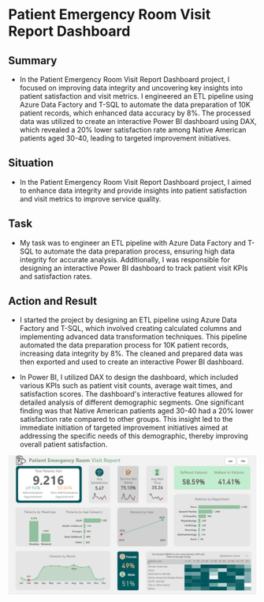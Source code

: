 # Patient Emergency Room Visit Report Dashboard

## Summary
* In the Patient Emergency Room Visit Report Dashboard project, I focused on improving data integrity and uncovering key insights into patient satisfaction and visit metrics. I engineered an ETL pipeline using Azure Data Factory and T-SQL to automate the data preparation of 10K patient records, which enhanced data accuracy by 8%. The processed data was utilized to create an interactive Power BI dashboard using DAX, which revealed a 20% lower satisfaction rate among Native American patients aged 30-40, leading to targeted improvement initiatives.

## Situation
* In the Patient Emergency Room Visit Report Dashboard project, I aimed to enhance data integrity and provide insights into patient satisfaction and visit metrics to improve service quality.

## Task
* My task was to engineer an ETL pipeline with Azure Data Factory and T-SQL to automate the data preparation process, ensuring high data integrity for accurate analysis. Additionally, I was responsible for designing an interactive Power BI dashboard to track patient visit KPIs and satisfaction rates.

## Action and Result
* I started the project by designing an ETL pipeline using Azure Data Factory and T-SQL, which involved creating calculated columns and implementing advanced data transformation techniques. This pipeline automated the data preparation process for 10K patient records, increasing data integrity by 8%. The cleaned and prepared data was then exported and used to create an interactive Power BI dashboard.

* In Power BI, I utilized DAX to design the dashboard, which included various KPIs such as patient visit counts, average wait times, and satisfaction scores. The dashboard's interactive features allowed for detailed analysis of different demographic segments. One significant finding was that Native American patients aged 30-40 had a 20% lower satisfaction rate compared to other groups. This insight led to the immediate initiation of targeted improvement initiatives aimed at addressing the specific needs of this demographic, thereby improving overall patient satisfaction.

![](https://github.com/KunLinTsai24/Human-Capital-Demographics-Data-Visualization/blob/main/img/Patient%20Dashboard.png)
